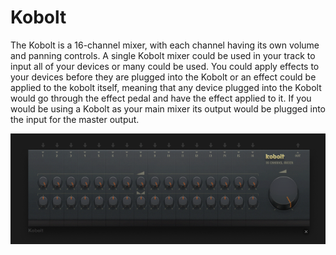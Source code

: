 # Kobolt

The Kobolt is a 16-channel mixer, with each channel having its own
volume and panning controls. A single Kobolt mixer could be used in your
track to input all of your devices or many could be used. You could
apply effects to your devices before they are plugged into the Kobolt or
an effect could be applied to the kobolt itself, meaning that any device
plugged into the Kobolt would go through the effect pedal and have the
effect applied to it. If you would be using a Kobolt as your main mixer
its output would be plugged into the input for the master output.

![/images/kobolt.png](/images/kobolt.png
"/images/kobolt.png")
